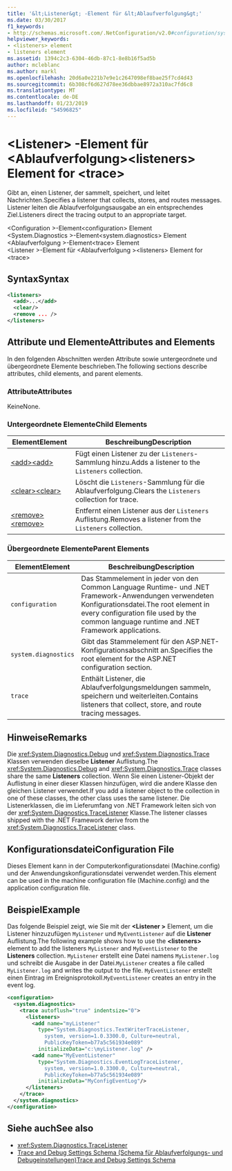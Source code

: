 ```yaml
---
title: '&lt;Listener&gt; -Element für &lt;Ablaufverfolgung&gt;'
ms.date: 03/30/2017
f1_keywords:
- http://schemas.microsoft.com/.NetConfiguration/v2.0#configuration/system.diagnostics/trace/listeners
helpviewer_keywords:
- <listeners> element
- listeners element
ms.assetid: 1394c2c3-6304-46db-87c1-8e8b16f5ad5b
author: mcleblanc
ms.author: markl
ms.openlocfilehash: 20d6a0e221b7e9e1c2647098ef8bae25f7cd4d43
ms.sourcegitcommit: 6b308cf6d627d78ee36dbbae8972a310ac7fd6c8
ms.translationtype: MT
ms.contentlocale: de-DE
ms.lasthandoff: 01/23/2019
ms.locfileid: "54596825"
---
```

# <a name="ltlistenersgt-element-for-lttracegt"></a><span data-ttu-id="d0dc8-102">&lt;Listener&gt; -Element für &lt;Ablaufverfolgung&gt;</span><span class="sxs-lookup"><span data-stu-id="d0dc8-102">&lt;listeners&gt; Element for &lt;trace&gt;</span></span>
<span data-ttu-id="d0dc8-103">Gibt an, einen Listener, der sammelt, speichert, und leitet Nachrichten.</span><span class="sxs-lookup"><span data-stu-id="d0dc8-103">Specifies a listener that collects, stores, and routes messages.</span></span> <span data-ttu-id="d0dc8-104">Listener leiten die Ablaufverfolgungsausgabe an ein entsprechendes Ziel.</span><span class="sxs-lookup"><span data-stu-id="d0dc8-104">Listeners direct the tracing output to an appropriate target.</span></span>  
  
 <span data-ttu-id="d0dc8-105">\<Configuration >-Element</span><span class="sxs-lookup"><span data-stu-id="d0dc8-105">\<configuration> Element</span></span>  
<span data-ttu-id="d0dc8-106">\<System.Diagnostics >-Element</span><span class="sxs-lookup"><span data-stu-id="d0dc8-106">\<system.diagnostics> Element</span></span>  
<span data-ttu-id="d0dc8-107">\<Ablaufverfolgung >-Element</span><span class="sxs-lookup"><span data-stu-id="d0dc8-107">\<trace> Element</span></span>  
<span data-ttu-id="d0dc8-108">\<Listener >-Element für \<Ablaufverfolgung ></span><span class="sxs-lookup"><span data-stu-id="d0dc8-108">\<listeners> Element for \<trace></span></span>  
  
## <a name="syntax"></a><span data-ttu-id="d0dc8-109">Syntax</span><span class="sxs-lookup"><span data-stu-id="d0dc8-109">Syntax</span></span>  
  
```xml  
<listeners>   
  <add>...</add>  
  <clear/>  
  <remove ... />  
</listeners>  
```  
  
## <a name="attributes-and-elements"></a><span data-ttu-id="d0dc8-110">Attribute und Elemente</span><span class="sxs-lookup"><span data-stu-id="d0dc8-110">Attributes and Elements</span></span>  
 <span data-ttu-id="d0dc8-111">In den folgenden Abschnitten werden Attribute sowie untergeordnete und übergeordnete Elemente beschrieben.</span><span class="sxs-lookup"><span data-stu-id="d0dc8-111">The following sections describe attributes, child elements, and parent elements.</span></span>  
  
### <a name="attributes"></a><span data-ttu-id="d0dc8-112">Attribute</span><span class="sxs-lookup"><span data-stu-id="d0dc8-112">Attributes</span></span>  
 <span data-ttu-id="d0dc8-113">Keine</span><span class="sxs-lookup"><span data-stu-id="d0dc8-113">None.</span></span>  
  
### <a name="child-elements"></a><span data-ttu-id="d0dc8-114">Untergeordnete Elemente</span><span class="sxs-lookup"><span data-stu-id="d0dc8-114">Child Elements</span></span>  
  
|<span data-ttu-id="d0dc8-115">Element</span><span class="sxs-lookup"><span data-stu-id="d0dc8-115">Element</span></span>|<span data-ttu-id="d0dc8-116">Beschreibung</span><span class="sxs-lookup"><span data-stu-id="d0dc8-116">Description</span></span>|  
|-------------|-----------------|  
|[<span data-ttu-id="d0dc8-117">\<add></span><span class="sxs-lookup"><span data-stu-id="d0dc8-117">\<add></span></span>](../../../../../docs/framework/configure-apps/file-schema/trace-debug/add-element-for-listeners-for-trace.md)|<span data-ttu-id="d0dc8-118">Fügt einen Listener zu der `Listeners`-Sammlung hinzu.</span><span class="sxs-lookup"><span data-stu-id="d0dc8-118">Adds a listener to the `Listeners` collection.</span></span>|  
|[<span data-ttu-id="d0dc8-119">\<clear></span><span class="sxs-lookup"><span data-stu-id="d0dc8-119">\<clear></span></span>](../../../../../docs/framework/configure-apps/file-schema/trace-debug/clear-element-for-listeners-for-trace.md)|<span data-ttu-id="d0dc8-120">Löscht die `Listeners`-Sammlung für die Ablaufverfolgung.</span><span class="sxs-lookup"><span data-stu-id="d0dc8-120">Clears the `Listeners` collection for trace.</span></span>|  
|[<span data-ttu-id="d0dc8-121">\<remove></span><span class="sxs-lookup"><span data-stu-id="d0dc8-121">\<remove></span></span>](../../../../../docs/framework/configure-apps/file-schema/trace-debug/remove-element-for-listeners-for-trace.md)|<span data-ttu-id="d0dc8-122">Entfernt einen Listener aus der `Listeners` Auflistung.</span><span class="sxs-lookup"><span data-stu-id="d0dc8-122">Removes a listener from the `Listeners` collection.</span></span>|  
  
### <a name="parent-elements"></a><span data-ttu-id="d0dc8-123">Übergeordnete Elemente</span><span class="sxs-lookup"><span data-stu-id="d0dc8-123">Parent Elements</span></span>  
  
|<span data-ttu-id="d0dc8-124">Element</span><span class="sxs-lookup"><span data-stu-id="d0dc8-124">Element</span></span>|<span data-ttu-id="d0dc8-125">Beschreibung</span><span class="sxs-lookup"><span data-stu-id="d0dc8-125">Description</span></span>|  
|-------------|-----------------|  
|`configuration`|<span data-ttu-id="d0dc8-126">Das Stammelement in jeder von den Common Language Runtime- und .NET Framework-Anwendungen verwendeten Konfigurationsdatei.</span><span class="sxs-lookup"><span data-stu-id="d0dc8-126">The root element in every configuration file used by the common language runtime and .NET Framework applications.</span></span>|  
|`system.diagnostics`|<span data-ttu-id="d0dc8-127">Gibt das Stammelement für den ASP.NET-Konfigurationsabschnitt an.</span><span class="sxs-lookup"><span data-stu-id="d0dc8-127">Specifies the root element for the ASP.NET configuration section.</span></span>|  
|`trace`|<span data-ttu-id="d0dc8-128">Enthält Listener, die Ablaufverfolgungsmeldungen sammeln, speichern und weiterleiten.</span><span class="sxs-lookup"><span data-stu-id="d0dc8-128">Contains listeners that collect, store, and route tracing messages.</span></span>|  
  
## <a name="remarks"></a><span data-ttu-id="d0dc8-129">Hinweise</span><span class="sxs-lookup"><span data-stu-id="d0dc8-129">Remarks</span></span>  
 <span data-ttu-id="d0dc8-130">Die <xref:System.Diagnostics.Debug> und <xref:System.Diagnostics.Trace> Klassen verwenden dieselbe **Listener** Auflistung.</span><span class="sxs-lookup"><span data-stu-id="d0dc8-130">The <xref:System.Diagnostics.Debug> and <xref:System.Diagnostics.Trace> classes share the same **Listeners** collection.</span></span> <span data-ttu-id="d0dc8-131">Wenn Sie einen Listener-Objekt der Auflistung in einer dieser Klassen hinzufügen, wird die andere Klasse den gleichen Listener verwendet.</span><span class="sxs-lookup"><span data-stu-id="d0dc8-131">If you add a listener object to the collection in one of these classes, the other class uses the same listener.</span></span> <span data-ttu-id="d0dc8-132">Die Listenerklassen, die im Lieferumfang von .NET Framework leiten sich von der <xref:System.Diagnostics.TraceListener> Klasse.</span><span class="sxs-lookup"><span data-stu-id="d0dc8-132">The listener classes shipped with the .NET Framework derive from the <xref:System.Diagnostics.TraceListener> class.</span></span>  
  
## <a name="configuration-file"></a><span data-ttu-id="d0dc8-133">Konfigurationsdatei</span><span class="sxs-lookup"><span data-stu-id="d0dc8-133">Configuration File</span></span>  
 <span data-ttu-id="d0dc8-134">Dieses Element kann in der Computerkonfigurationsdatei (Machine.config) und der Anwendungskonfigurationsdatei verwendet werden.</span><span class="sxs-lookup"><span data-stu-id="d0dc8-134">This element can be used in the machine configuration file (Machine.config) and the application configuration file.</span></span>  
  
## <a name="example"></a><span data-ttu-id="d0dc8-135">Beispiel</span><span class="sxs-lookup"><span data-stu-id="d0dc8-135">Example</span></span>  
 <span data-ttu-id="d0dc8-136">Das folgende Beispiel zeigt, wie Sie mit der  **\<Listener >** Element, um die Listener hinzuzufügen `MyListener` und `MyEventListener` auf die **Listener** Auflistung.</span><span class="sxs-lookup"><span data-stu-id="d0dc8-136">The following example shows how to use the **\<listeners>** element to add the listeners `MyListener` and `MyEventListener` to the **Listeners** collection.</span></span> <span data-ttu-id="d0dc8-137">`MyListener` erstellt eine Datei namens `MyListener.log` und schreibt die Ausgabe in der Datei.</span><span class="sxs-lookup"><span data-stu-id="d0dc8-137">`MyListener` creates a file called `MyListener.log` and writes the output to the file.</span></span> <span data-ttu-id="d0dc8-138">`MyEventListener` erstellt einen Eintrag im Ereignisprotokoll.</span><span class="sxs-lookup"><span data-stu-id="d0dc8-138">`MyEventListener` creates an entry in the event log.</span></span>  
  
```xml  
<configuration>  
  <system.diagnostics>  
    <trace autoflush="true" indentsize="0">  
      <listeners>  
        <add name="myListener"   
          type="System.Diagnostics.TextWriterTraceListener,   
            system, version=1.0.3300.0, Culture=neutral,   
            PublicKeyToken=b77a5c561934e089"   
          initializeData="c:\myListener.log" />  
        <add name="MyEventListener"  
          type="System.Diagnostics.EventLogTraceListener,   
            system, version=1.0.3300.0, Culture=neutral,   
            PublicKeyToken=b77a5c561934e089"  
          initializeData="MyConfigEventLog"/>  
      </listeners>  
    </trace>  
  </system.diagnostics>  
</configuration>  
```  
  
## <a name="see-also"></a><span data-ttu-id="d0dc8-139">Siehe auch</span><span class="sxs-lookup"><span data-stu-id="d0dc8-139">See also</span></span>
- <xref:System.Diagnostics.TraceListener>
- [<span data-ttu-id="d0dc8-140">Trace and Debug Settings Schema (Schema für Ablaufverfolgungs- und Debugeinstellungen)</span><span class="sxs-lookup"><span data-stu-id="d0dc8-140">Trace and Debug Settings Schema</span></span>](../../../../../docs/framework/configure-apps/file-schema/trace-debug/index.md)
